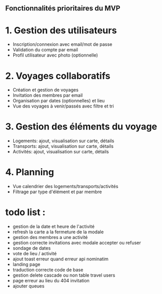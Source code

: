## Fonctionnalités prioritaires du MVP

# 1. Gestion des utilisateurs

- Inscription/connexion avec email/mot de passe
- Validation du compte par email
- Profil utilisateur avec photo (optionnelle)

# 2. Voyages collaboratifs

- Création et gestion de voyages
- Invitation des membres par email
- Organisation par dates (optionnelles) et lieu
- Vue des voyages à venir/passés avec filtre et tri

# 3. Gestion des éléments du voyage

- Logements: ajout, visualisation sur carte, détails
- Transports: ajout, visualisation sur carte, détails
- Activités: ajout, visualisation sur carte, détails

# 4. Planning

- Vue calendrier des logements/transports/activités
- Filtrage par type d'élément et par membre

# todo list : 

- gestion de la date et heure de l'activité 
- refresh la carte a la fermeture de la modale
- gestion des membres a une activité
- gestion correcte invitations avec modale accepter ou refuser
- sondage de dates
- vote de lieu / activité
- ajout toast erreur quand erreur api nominatim
- landing page
- traduction correcte code de base 
- gestion delete cascade ou non table travel users
- page erreur au lieu du 404 invitation
- ajouter queues

